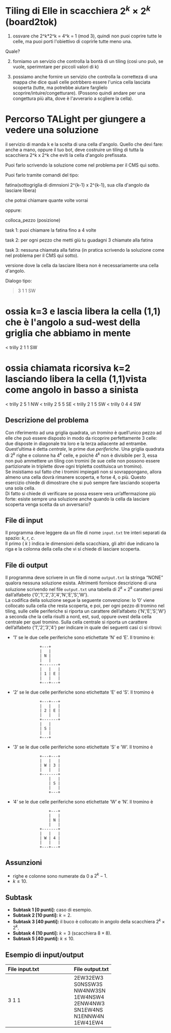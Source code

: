 # Tiling di Elle in scacchiera $2^k \times 2^k$ (board2tok)

1. ossvare che 2^k*2^k = 4^k = 1 (mod 3), quindi non puoi coprire tutte le celle, ma puoi porti l'obiettivo di coprirle tutte meno una.

Quale?

2. forniamo un servizio che controlla la bontà di un tiling (così uno può, se vuole, sperimntare per piccoli valori di k)

3. possiamo anche fornire un servizio che controlla la corretteza di una mappa che dice quali celle potrbbero essere l'unica cella lasciata scoperta (tutte, ma potrebbe aiutare farglielo scoprire/intuire/congetturare). (Possono quindi andare per una congettura più alta, dove è l'avverario a scgliere la cella).


# Percorso TALight per giungere a vedere una soluzione

il servizio di manda k e la scelta di una cella d'angolo.
Quello che devi fare:
anche a mano, oppure il tuo bot, deve costruire un tiling di tutta la scacchiera 2^k x 2^k che eviti la cella d'angolo prefissata.

Puoi farlo scrivendo la soluzione come nel problema per il CMS quì sotto.

Puoi farlo tramite comandi del tipo:

fatina(sottogriglia di dimnsioni 2^{k-1} x 2^{k-1}, sua clla d'angolo da lasciare libera)

che potrai chiamare quante volte vorrai

oppure:

colloca_pezzo (posizione)

task 1:
puoi chiamare la fatina fino a 4 volte

task 2:
per ogni pezzo che metti giù tu guadagni 3 chiamate alla fatina

task 3:
nessuna chiamata alla fatina (in pratica scrivendo la soluzione come nel problema per il CMS quì sotto).

versione dove la cella da lasciare libera non è necessariamente una cella d'angolo.

Dialogo tipo:

> 3 1 1 SW
# ossia k=3 e lascia libera la cella (1,1) che è l'angolo a sud-west della griglia che abbiamo in mente
< trilly 2 1 1 SW
# ossia chiamata ricorsiva k=2 lasciando libera la cella (1,1)vista come angolo in basso a sinista
< trilly 2 5 1 NW
< trilly 2 5 5 SE
< trilly 2 1 5 SW
< trilly 0 4 4 SW


## Descrizione del problema

Con riferimento ad una griglia quadrata, un _tromino_ è quell’unico pezzo ad elle che può essere disposto in modo da ricoprire perfettamente $3$ celle: due disposte in diagonale tra loro e la terza adiacente ad entrambe.  
Quest’ultima è detta _centrale_, le prime due _periferiche_. Una griglia quadrata di $2^k$ righe e colonne ha $4^k$ celle, e poichè $4^k$ non è divisibile per $3$, essa non può ammettere un tiling con tromini (le sue celle non possono essere partizionate in triplette dove ogni tripletta costituisca un tromino).  
Se insistiamo sul fatto che i tromini impiegati non si sovrappongano, allora almeno una cella dovrà rimanere scoperta, e forse $4$, o più. Questo esercizio chiede di dimostrare che si può sempre fare lasciando scoperta una sola cella.  
Di fatto si chiede di verificare se possa essere vera un’affermazione più forte: esiste sempre una soluzione anche quando la cella da lasciare scoperta venga scelta da un avversario?

## File di input

Il programma deve leggere da un file di nome `input.txt` tre interi separati da spazio: $k$, $r$, $c$.  
Il primo ( $k$ ) indica le dimensioni della scacchiara, gli altri due indicano la riga e la colonna della cella che vi si chiede di lasciare scoperta.

## File di output

Il programma deve scrivere in un file di nome `output.txt` la stringa “NONE” qualora nessuna soluzione esista. Altrimenti fornisce descrizione di una soluzione scrivendo nel file `output.txt` una tabella di $2^k × 2^k$ caratteri presi dall’alfabeto {’0’,’1’,’2’,’3’,’4’,’N’,’E’,’S’,’W’}.  
La codifica della soluzione segue la seguente convenzione: lo ’0’ viene collocato sulla cella che resta scoperta, e poi, per ogni pezzo di tromino nel tiling, sulle celle periferiche si riporta un carattere dell’alfabeto {’N’,’E’,’S’,’W’} a seconda che la cella risulti a nord, est, sud, oppure ovest della cella centrale per quel tromino. Sulla cella centrale si riporta un carattere dell’alfabeto {’1’,’2’,’3’,’4’} per indicare in quale dei seguenti casi ci si ritrovi:



- ’1’ se le due celle periferiche sono etichettate ’N’ ed ’E’. Il tromino è:

```
               +---+
               |   |
               | N |
               |   |
               +-------+
               |   |   |
               | 1 | E |
               |   |   |
               +---+---+

```

- ’2’ se le due celle periferiche sono etichettate ’E’ ed ’S’. Il tromino è

```
               +---+---+
               |   |   |
               | 2 | E |
               |   |   |
               +-------+
               |   |
               | S |
               |   |
               +---+
```

- ’3’ se le due celle periferiche sono etichettate ’S’ e ’W’. Il tromino è

```
               +---+---+
               |   |   |
               | W | 3 |
               |   |   |
               +-------+
                   |   |
                   | S |
                   |   |
                   +---+
```

- ’4’ se le due celle periferiche sono etichettate ’W’ e ’N’. Il tromino è

```
                   +---+
                   |   |
                   | N |
                   |   |
               +-------+
               |   |   |
               | W | 4 |
               |   |   |
               +---+---+
```

## Assunzioni

- righe e colonne sono numerate da $0$ a $2^k-1$.
- $k ≤ 10$.

## Subtask

- **Subtask 1 \[0 punti\]:** caso di esempio.
- **Subtask 2 \[10 punti\]:** $k = 2$.
- **Subtask 3 \[40 punti\]:** il buco è collocato in angolo della scacchiera $2^k × 2^k$.
- **Subtask 4 \[10 punti\]:** $k = 3$ (scacchiera $8 × 8$).
- **Subtask 5 \[40 punti\]:** $k ≤ 10$.

## Esempio di input/output

| File input.txt | &nbsp;&nbsp;&nbsp;&nbsp;&nbsp;&nbsp;&nbsp;&nbsp;&nbsp;&nbsp;&nbsp;&nbsp;&nbsp;&nbsp;&nbsp;&nbsp;&nbsp;&nbsp; | File output.txt |
| :------------  | :----------------------------------: | :-------------- |
| 3 1 1 | &nbsp; | 2EW32EW3<br>S0NSSW3S<br>NW4NW3SN<br>1EW4NSW4<br>2ENW4NW3<br>SN1EW4NS<br>N1ENNW4N<br>1EW41EW4 |
